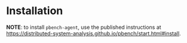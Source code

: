 # Installation

**NOTE**: to install `pbench-agent`, use the published instructions at https://distributed-system-analysis.github.io/pbench/start.html#install.
